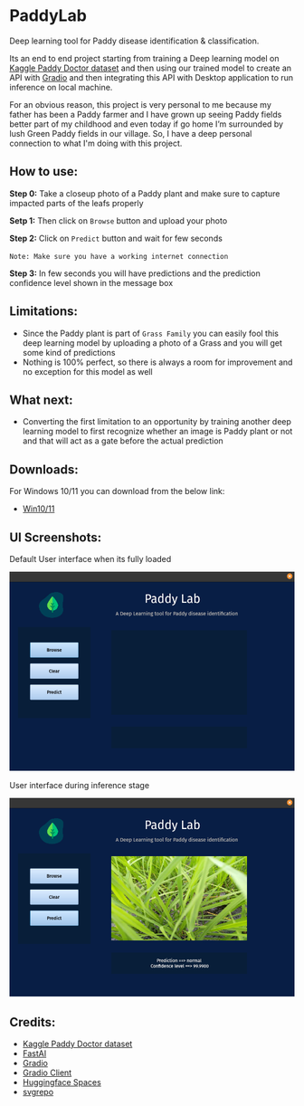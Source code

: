 # PaddyLab

Deep learning tool for Paddy disease identification & classification. 

Its an end to end project starting from training a Deep learning model on [Kaggle Paddy Doctor dataset](https://www.kaggle.com/competitions/paddy-disease-classification/data) and then using our trained model to create an API with [Gradio](https://www.gradio.app/) and then integrating this API with Desktop application to run inference on local machine. 

For an obvious reason, this project is very personal to me because my father has been a Paddy farmer and I have grown up seeing Paddy fields better part of my childhood and even today if go home I’m surrounded by lush Green Paddy fields in our village. So, I have a deep personal connection to what I'm doing with this project.

## How to use:

**Step 0:** Take a closeup photo of a Paddy plant and make sure to capture impacted parts of the leafs properly

**Setp 1:** Then click on `Browse` button and upload your photo

**Step 2:** Click on `Predict` button and wait for few seconds

`Note: Make sure you have a working internet connection`

**Step 3:** In few seconds you will have predictions and the prediction confidence level shown in the message box


## Limitations:

- Since the Paddy plant is part of `Grass Family` you can easily fool this deep learning model by uploading a photo of a Grass and you will get some kind of predictions
- Nothing is 100% perfect, so there is always a room for improvement and no exception for this model as well


## What next:

- Converting the first limitation to an opportunity by training another deep learning model to first recognize whether an image is Paddy plant or not and that will act as a gate before the actual prediction

## Downloads:

For Windows 10/11 you can download from the below link:
- [Win10/11](https://github.com/SudheerNotes/PaddyLab/releases/download/v1.0/PaddyLab_v1.0_Win10.11.zip)


## UI Screenshots:

Default User interface when its fully loaded

!['Default UI'](/img/Default_UI.png)

User interface during inference stage

![](/img/Inference_UI.png)


## Credits:

- [Kaggle Paddy Doctor dataset](https://www.kaggle.com/competitions/paddy-disease-classification/data)
- [FastAI](https://www.fast.ai/)
- [Gradio](https://www.gradio.app/)
- [Gradio Client](https://github.com/gradio-app/gradio/blob/main/client/python/README.md)
- [Huggingface Spaces](https://huggingface.co/spaces)
- [svgrepo ](https://www.svgrepo.com/)
